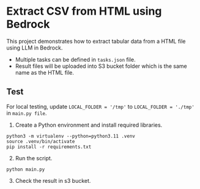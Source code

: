 # Extract CSV from HTML using Bedrock

This project demonstrates how to extract tabular data from a HTML file using LLM in Bedrock.

- Multiple tasks can be defined in `tasks.json` file.
- Result files will be uploaded into S3 bucket folder which is the same name as the HTML file.

## Test

For local testing, update `LOCAL_FOLDER = '/tmp'` to `LOCAL_FOLDER = './tmp'` in `main.py file`.

1. Create a Python environment and install required libraries.

```
python3 -m virtualenv --python=python3.11 .venv
source .venv/bin/activate
pip install -r requirements.txt
```

2. Run the script.

```
python main.py
```

3. Check the result in s3 bucket.
